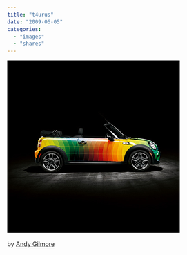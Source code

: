 ```yaml
---
title: "t4urus"
date: "2009-06-05"
categories: 
  - "images"
  - "shares"
---
```


![](images/QATl1POvBocvi8r5qsw23XGto1_400.png)

by [Andy Gilmore](http://www.flickr.com/photos/birdbrid/)
